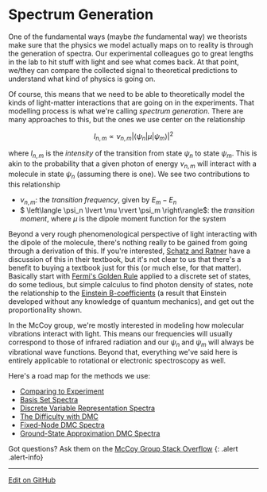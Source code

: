 # Spectrum Generation

One of the fundamental ways (maybe _the_ fundamental way) we theorists make sure that the physics we model actually maps on to reality is through the generation of spectra. Our experimental colleagues go to great lengths in the lab to hit stuff with light and see what comes back. At that point, we/they can compare the collected signal to theoretical predictions to understand what kind of physics is going on.

Of course, this means that we need to be able to theoretically model the kinds of light-matter interactions that are going on in the experiments. That modelling process is what we're calling _spectrum generation_. There are many approaches to this, but the ones we use center on the relationship

$$
I_{n,m} \propto \nu_{n,m} {\left\lvert \left\langle \psi_n | \mu | \psi_m \right\rangle \right\rvert}^{2}
$$

where $I_{n,m}$ is the _intensity_ of the transition from state $\psi_n$ to state $\psi_m$. This is akin to the probability that a given photon of energy $\nu_{n,m}$ will interact with a molecule in state $\psi_n$ (assuming there is one). We see two contributions to this relationship

* $\nu_{n,m}$: the _transition frequency_, given by $E_m - E_n$
* $  \left\langle \psi_n \lvert \mu \rvert \psi_m \right\rangle$: the _transition moment_, where $\mu$ is the dipole moment function for the system

Beyond a very rough phenomenological perspective of light interacting with the dipole of the molecule, there's nothing really to be gained from going through a derivation of this.
If you're interested, [Schatz and Ratner](https://books.google.com/books/about/Quantum_Mechanics_in_Chemistry.html?id=T9KBlS-bj0sC) have a discussion of this in their textbook, but it's not clear to us that there's a benefit to buying a textbook just for this (or much else, for that matter). Basically start with [Fermi's Golden Rule](https://en.wikipedia.org/wiki/Fermi%27s_golden_rule#Discrete_spectrum_of_final_states) applied to a discrete set of states, do some tedious, but simple calculus to find photon density of states, note the relationship to the [Einstein B-coefficients](https://en.wikipedia.org/wiki/Einstein_coefficients) (a result that Einstein developed without any knowledge of quantum mechanics), and get out the proportionality shown. 

In the McCoy group, we're mostly interested in modeling how molecular vibrations interact with light. This means our frequencies will usually correspond to those of infrared radiation and our $\psi_n$ and $\psi_m$ will always be vibrational wave functions.
Beyond that, everything we've said here is entirely applicable to rotational or electronic spectroscopy as well.

Here's a road map for the methods we use:

* [Comparing to Experiment](StickSpectra.md)
* [Basis Set Spectra](BasisSetSpectra.md)
* [Discrete Variable Representation Spectra](DVRSpectra.md)
* [The Difficulty with DMC](DMCSpectraDifficulties.md)
* [Fixed-Node DMC Spectra](FixedNodeSpectra.md)
* [Ground-State Approximation DMC Spectra](GSASpectra.md)

Got questions? Ask them on the [McCoy Group Stack Overflow](https://stackoverflow.com/c/mccoygroup/questions/ask)
{: .alert .alert-info}

---

[Edit on GitHub](https://github.com/McCoyGroup/References/edit/gh-pages/References/Spectrum%20Generation/index.md)
